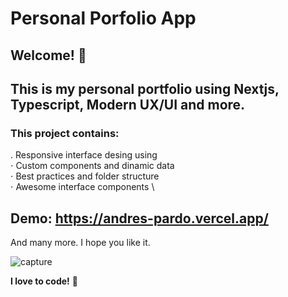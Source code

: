 # Personal Porfolio App

## Welcome! 👋

## This is my personal portfolio using Nextjs, Typescript, Modern UX/UI and more.

### This project contains: 

. Responsive interface desing using\
⋅ Custom components and dinamic data \
⋅ Best practices and folder structure \
⋅ Awesome interface components \

## Demo: https://andres-pardo.vercel.app/

And many more.
I hope you like it.

![capture](https://user-images.githubusercontent.com/45151760/188288755-93ffca34-7ffa-414a-8fe0-b6d0a791b750.png)

**I love to code!** 🚀
